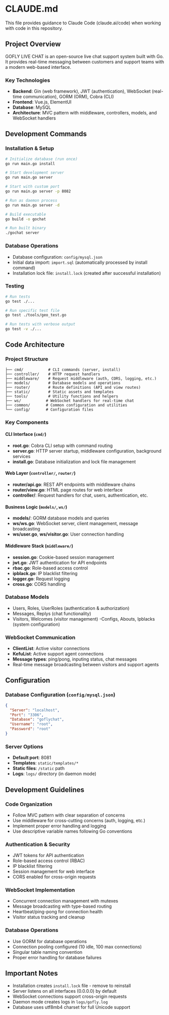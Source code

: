 # CLAUDE.md

This file provides guidance to Claude Code (claude.ai/code) when working with code in this repository.

## Project Overview

GOFLY LIVE CHAT is an open-source live chat support system built with Go. It provides real-time messaging between customers and support teams with a modern web-based interface.

### Key Technologies
- **Backend**: Gin (web framework), JWT (authentication), WebSocket (real-time communication), GORM (ORM), Cobra (CLI)
- **Frontend**: Vue.js, ElementUI
- **Database**: MySQL
- **Architecture**: MVC pattern with middleware, controllers, models, and WebSocket handlers

## Development Commands

### Installation & Setup
```bash
# Initialize database (run once)
go run main.go install

# Start development server
go run main.go server

# Start with custom port
go run main.go server -p 8082

# Run as daemon process
go run main.go server -d

# Build executable
go build -o gochat

# Run built binary
./gochat server
```

### Database Operations
- Database configuration: `config/mysql.json`
- Initial data import: `import.sql` (automatically processed by install command)
- Installation lock file: `install.lock` (created after successful installation)

### Testing
```bash
# Run tests
go test ./...

# Run specific test file
go test ./tools/geo_test.go

# Run tests with verbose output
go test -v ./...
```

## Code Architecture

### Project Structure
```
├── cmd/           # CLI commands (server, install)
├── controller/    # HTTP request handlers
├── middleware/    # Request middleware (auth, CORS, logging, etc.)
├── models/        # Database models and operations
├── router/        # Route definitions (API and view routes)
├── static/        # Static assets and templates
├── tools/         # Utility functions and helpers
├── ws/           # WebSocket handlers for real-time chat
├── common/       # Common configuration and utilities
└── config/       # Configuration files
```

### Key Components

#### CLI Interface (`cmd/`)
- **root.go**: Cobra CLI setup with command routing
- **server.go**: HTTP server startup, middleware configuration, background services
- **install.go**: Database initialization and lock file management

#### Web Layer (`controller/`, `router/`)
- **router/api.go**: REST API endpoints with middleware chains
- **router/view.go**: HTML page routes for web interface
- **controller/**: Request handlers for chat, users, authentication, etc.

#### Business Logic (`models/`, `ws/`)
- **models/**: GORM database models and queries
- **ws/ws.go**: WebSocket server, client management, message broadcasting
- **ws/user.go**, **ws/visitor.go**: User connection handling

#### Middleware Stack (`middleware/`)
- **session.go**: Cookie-based session management
- **jwt.go**: JWT authentication for API endpoints
- **rbac.go**: Role-based access control
- **ipblack.go**: IP blacklist filtering
- **logger.go**: Request logging
- **cross.go**: CORS handling

### Database Models
- Users, Roles, UserRoles (authentication & authorization)
- Messages, Replys (chat functionality)
- Visitors, Welcomes (visitor management)
-Configs, Abouts, Ipblacks (system configuration)

### WebSocket Communication
- **ClientList**: Active visitor connections
- **KefuList**: Active support agent connections
- **Message types**: ping/pong, inputing status, chat messages
- Real-time message broadcasting between visitors and support agents

## Configuration

### Database Configuration (`config/mysql.json`)
```json
{
  "Server": "localhost",
  "Port": "3306",
  "Database": "goflychat",
  "Username": "root",
  "Password": "root"
}
```

### Server Options
- **Default port**: 8081
- **Templates**: `static/templates/*`
- **Static files**: `/static` path
- **Logs**: `logs/` directory (in daemon mode)

## Development Guidelines

### Code Organization
- Follow MVC pattern with clear separation of concerns
- Use middleware for cross-cutting concerns (auth, logging, etc.)
- Implement proper error handling and logging
- Use descriptive variable names following Go conventions

### Authentication & Security
- JWT tokens for API authentication
- Role-based access control (RBAC)
- IP blacklist filtering
- Session management for web interface
- CORS enabled for cross-origin requests

### WebSocket Implementation
- Concurrent connection management with mutexes
- Message broadcasting with type-based routing
- Heartbeat/ping-pong for connection health
- Visitor status tracking and cleanup

### Database Operations
- Use GORM for database operations
- Connection pooling configured (10 idle, 100 max connections)
- Singular table naming convention
- Proper error handling for database failures

## Important Notes

- Installation creates `install.lock` file - remove to reinstall
- Server listens on all interfaces (0.0.0.0) by default
- WebSocket connections support cross-origin requests
- Daemon mode creates logs in `logs/gofly.log`
- Database uses utf8mb4 charset for full Unicode support